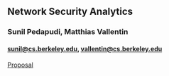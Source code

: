 ## Network Security Analytics 
### Sunil Pedapudi, Matthias Vallentin
#### sunil@cs.berkeley.edu, vallentin@cs.berkeley.edu
[Proposal](https://github.com/pedapudi/networksecurityanalytics/raw/master/proposal.pdf)